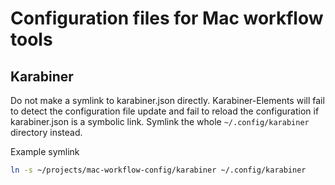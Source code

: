 # Configuration files for Mac workflow tools
## Karabiner
Do not make a symlink to karabiner.json directly. Karabiner-Elements will fail to detect the configuration file update and fail to reload the configuration if karabiner.json is a symbolic link. Symlink the whole `~/.config/karabiner` directory instead.

Example symlink
```bash
ln -s ~/projects/mac-workflow-config/karabiner ~/.config/karabiner
```
